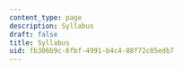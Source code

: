 ```yaml
---
content_type: page
description: Syllabus
draft: false
title: Syllabus
uid: fb306b9c-6fbf-4991-b4c4-88f72c05edb7
---
```

